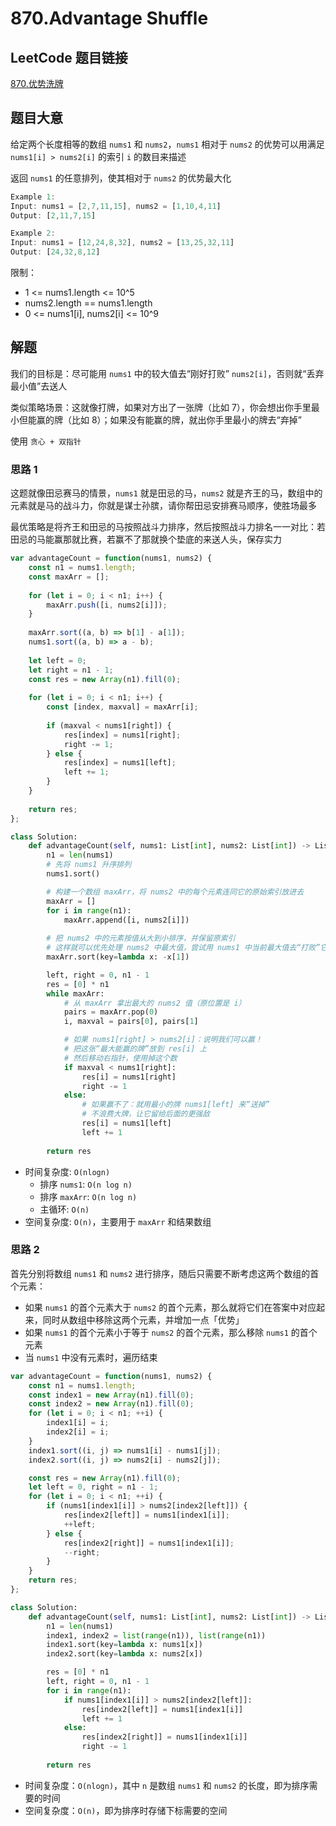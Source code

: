 # 870.Advantage Shuffle

## LeetCode 题目链接

[870.优势洗牌](https://leetcode.cn/problems/advantage-shuffle/)

## 题目大意

给定两个长度相等的数组 `nums1` 和 `nums2`，`nums1` 相对于 `nums2` 的优势可以用满足 `nums1[i] > nums2[i]` 的索引 `i` 的数目来描述

返回 `nums1` 的任意排列，使其相对于 `nums2` 的优势最大化

```js
Example 1:
Input: nums1 = [2,7,11,15], nums2 = [1,10,4,11]
Output: [2,11,7,15]

Example 2:
Input: nums1 = [12,24,8,32], nums2 = [13,25,32,11]
Output: [24,32,8,12]
```

限制：
- 1 <= nums1.length <= 10^5
- nums2.length == nums1.length
- 0 <= nums1[i], nums2[i] <= 10^9

## 解题

我们的目标是：尽可能用 `nums1` 中的较大值去“刚好打败” `nums2[i]`，否则就“丢弃最小值”去送人

类似策略场景：这就像打牌，如果对方出了一张牌（比如 7），你会想出你手里最小但能赢的牌（比如 8）；如果没有能赢的牌，就出你手里最小的牌去“弃掉”

使用 `贪心 + 双指针`

### 思路 1

这题就像田忌赛马的情景，`nums1` 就是田忌的马，`nums2` 就是齐王的马，数组中的元素就是马的战斗力，你就是谋士孙膑，请你帮田忌安排赛马顺序，使胜场最多

最优策略是将齐王和田忌的马按照战斗力排序，然后按照战斗力排名一一对比：若田忌的马能赢那就比赛，若赢不了那就换个垫底的来送人头，保存实力

```js
var advantageCount = function(nums1, nums2) {
    const n1 = nums1.length;
    const maxArr = [];
    
    for (let i = 0; i < n1; i++) {
        maxArr.push([i, nums2[i]]);
    }
    
    maxArr.sort((a, b) => b[1] - a[1]);
    nums1.sort((a, b) => a - b);
    
    let left = 0;
    let right = n1 - 1;
    const res = new Array(n1).fill(0);
    
    for (let i = 0; i < n1; i++) {
        const [index, maxval] = maxArr[i];
        
        if (maxval < nums1[right]) {
            res[index] = nums1[right];
            right -= 1;
        } else {
            res[index] = nums1[left];
            left += 1;
        }
    }
    
    return res;
};
```
```python
class Solution:
    def advantageCount(self, nums1: List[int], nums2: List[int]) -> List[int]:
        n1 = len(nums1)
        # 先将 nums1 升序排列
        nums1.sort()

        # 构建一个数组 maxArr，将 nums2 中的每个元素连同它的原始索引放进去
        maxArr = []
        for i in range(n1):
            maxArr.append([i, nums2[i]])
        
        # 把 nums2 中的元素按值从大到小排序，并保留原索引
        # 这样就可以优先处理 nums2 中最大值，尝试用 nums1 中当前最大值去“打败”它
        maxArr.sort(key=lambda x: -x[1])

        left, right = 0, n1 - 1
        res = [0] * n1
        while maxArr:
            # 从 maxArr 拿出最大的 nums2 值（原位置是 i）
            pairs = maxArr.pop(0)
            i, maxval = pairs[0], pairs[1]

            # 如果 nums1[right] > nums2[i]：说明我们可以赢！
            # 把这张“最大能赢的牌”放到 res[i] 上
            # 然后移动右指针，使用掉这个数
            if maxval < nums1[right]:
                res[i] = nums1[right]
                right -= 1
            else:
                # 如果赢不了：就用最小的牌 nums1[left] 来“送掉”
                # 不浪费大牌，让它留给后面的更强敌
                res[i] = nums1[left]
                left += 1
        
        return res
```

- 时间复杂度: `O(nlogn)`
  - 排序 `nums1`: `O(n log n)`
  - 排序 `maxArr`: `O(n log n)`
  - 主循环: `O(n)`
- 空间复杂度: `O(n)`，主要用于 `maxArr` 和结果数组

### 思路 2

首先分别将数组 `nums1` 和 `nums2` 进行排序，随后只需要不断考虑这两个数组的首个元素：
- 如果 `nums1` 的首个元素大于 `nums2` 的首个元素，那么就将它们在答案中对应起来，同时从数组中移除这两个元素，并增加一点「优势」
- 如果 `nums1` 的首个元素小于等于 `nums2` 的首个元素，那么移除 `nums1` 的首个元素
- 当 `nums1` 中没有元素时，遍历结束

```js
var advantageCount = function(nums1, nums2) {
    const n1 = nums1.length;
    const index1 = new Array(n1).fill(0);
    const index2 = new Array(n1).fill(0);
    for (let i = 0; i < n1; ++i) {
        index1[i] = i;
        index2[i] = i;
    }
    index1.sort((i, j) => nums1[i] - nums1[j]);
    index2.sort((i, j) => nums2[i] - nums2[j]);

    const res = new Array(n1).fill(0);
    let left = 0, right = n1 - 1;
    for (let i = 0; i < n1; ++i) {
        if (nums1[index1[i]] > nums2[index2[left]]) {
            res[index2[left]] = nums1[index1[i]];
            ++left;
        } else {
            res[index2[right]] = nums1[index1[i]];
            --right;
        }
    }
    return res;
};
```
```python
class Solution:
    def advantageCount(self, nums1: List[int], nums2: List[int]) -> List[int]:
        n1 = len(nums1)
        index1, index2 = list(range(n1)), list(range(n1))
        index1.sort(key=lambda x: nums1[x])
        index2.sort(key=lambda x: nums2[x])

        res = [0] * n1
        left, right = 0, n1 - 1
        for i in range(n1):
            if nums1[index1[i]] > nums2[index2[left]]:
                res[index2[left]] = nums1[index1[i]]
                left += 1
            else:
                res[index2[right]] = nums1[index1[i]]
                right -= 1
        
        return res
```

- 时间复杂度：`O(nlogn)`，其中 `n` 是数组 `nums1` 和 `nums2` 的长度，即为排序需要的时间
- 空间复杂度：`O(n)`，即为排序时存储下标需要的空间


